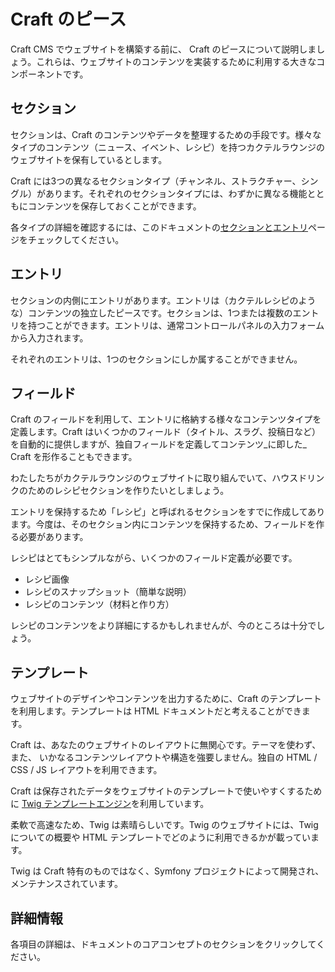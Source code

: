 # Craft のピース

Craft CMS でウェブサイトを構築する前に、 Craft のピースについて説明しましょう。これらは、ウェブサイトのコンテンツを実装するために利用する大きなコンポーネントです。

## セクション

セクションは、Craft のコンテンツやデータを整理するための手段です。様々なタイプのコンテンツ（ニュース、イベント、レシピ）を持つカクテルラウンジのウェブサイトを保有しているとします。

Craft には3つの異なるセクションタイプ（チャンネル、ストラクチャー、シングル）があります。それぞれのセクションタイプには、わずかに異なる機能とともにコンテンツを保存しておくことができます。

各タイプの詳細を確認するには、このドキュメントの[セクションとエントリ](sections-and-entries.md)ページをチェックしてください。

## エントリ

セクションの内側にエントリがあります。エントリは（カクテルレシピのような）コンテンツの独立したピースです。セクションは、1つまたは複数のエントリを持つことができます。エントリは、通常コントロールパネルの入力フォームから入力されます。

それぞれのエントリは、1つのセクションにしか属することができません。

## フィールド

Craft のフィールドを利用して、エントリに格納する様々なコンテンツタイプを定義します。Craft はいくつかのフィールド（タイトル、スラグ、投稿日など）を自動的に提供しますが、独自フィールドを定義してコンテンツ_に即した_ Craft を形作ることもできます。

わたしたちがカクテルラウンジのウェブサイトに取り組んでいて、ハウスドリンクのためのレシピセクションを作りたいとしましょう。

エントリを保持するため「レシピ」と呼ばれるセクションをすでに作成してあります。今度は、そのセクション内にコンテンツを保持するため、フィールドを作る必要があります。

レシピはとてもシンプルながら、いくつかのフィールド定義が必要です。

* レシピ画像
* レシピのスナップショット（簡単な説明）
* レシピのコンテンツ（材料と作り方）

レシピのコンテンツをより詳細にするかもしれませんが、今のところは十分でしょう。

## テンプレート

ウェブサイトのデザインやコンテンツを出力するために、Craft のテンプレートを利用します。テンプレートは HTML ドキュメントだと考えることができます。

Craft は、あなたのウェブサイトのレイアウトに無関心です。テーマを使わず、また、 いかなるコンテンツレイアウトや構造を強要しません。独自の HTML / CSS / JS レイアウトを利用できます。

Craft は保存されたデータをウェブサイトのテンプレートで使いやすくするために [Twig テンプレートエンジン](https://twig.symfony.com)を利用しています。

柔軟で高速なため、Twig は素晴らしいです。Twig のウェブサイトには、Twig についての概要や HTML テンプレートでどのように利用できるかが載っています。

Twig は Craft 特有のものではなく、Symfony プロジェクトによって開発され、メンテナンスされています。

## 詳細情報

各項目の詳細は、ドキュメントのコアコンセプトのセクションをクリックしてください。

